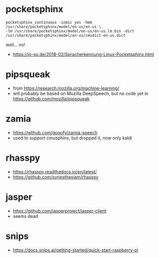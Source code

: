 
# pocketsphinx

```
pocketsphinx_continuous -inmic yes -hmm /usr/share/pocketsphinx/model/en-us/en-us \
-lm /usr/share/pocketsphinx/model/en-us/en-us.lm.bin -dict  /usr/share/pocketsphinx/model/en-us/cmudict-en-us.dict 
```

well... no!

* https://jo-so.de/2018-02/Spracherkennung-Linux-Pocketsphinx.html

# pipsqueak

* from https://research.mozilla.org/machine-learning/
* will probably be based on Mozilla DeepSpeech, but no code yet in https://github.com/mozilla/pipsqueak

# zamia

* https://github.com/gooofy/zamia-speech
* used to support cmusphinx, but dropped it, now only kaldi

# rhasspy

* https://rhasspy.readthedocs.io/en/latest/
* https://github.com/synesthesiam/rhasspy

# jasper

* https://github.com/jasperproject/jasper-client
* seems dead

# snips

* https://docs.snips.ai/getting-started/quick-start-raspberry-pi
